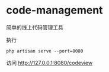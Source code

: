 # code-management
简单的线上代码管理工具

执行
```
php artisan serve --port=8080
```
访问
http://127.0.0.1:8080/codeview
